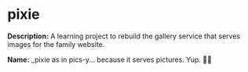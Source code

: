 # pixie

**Description:** A learning project to rebuild the gallery service that serves images for the family website.   

**Name:** _pixie as in pics-y... because it serves pictures.   Yup.  :man_shrugging: 
